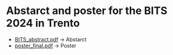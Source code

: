 # Abstarct and poster for the BITS 2024 in Trento

- [BITS_abstract.pdf](BITS_abstract.pdf) -> Abstarct
- [poster_final.pdf](poster_final.pdf) -> Poster
